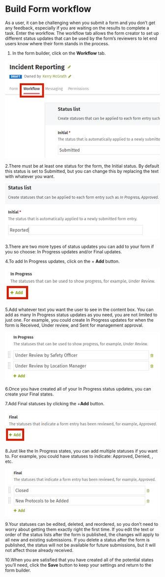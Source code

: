 # Build Form workflow



As a user, it can be challenging when you submit a form and you don’t get any feedback, especially if you are waiting on the results to complete a task. Enter the workflow. The workflow tab allows the form creator to set up different status updates that can be used by the form’s reviewers to let end users know where their form stands in the process.

1. In the form builder, click on the **Workflow** tab.  

![](../../../.gitbook/assets/1%20%289%29.png)

2.There must be at least one status for the form, the Initial status. By default this status is set to Submitted, but you can change this by replacing the text with whatever you want.

![](../../../.gitbook/assets/2%20%288%29.png)



3.There are two more types of status updates you can add to your form if you so choose: In Progress updates and/or Final updates.

4.To add In Progress updates, click on the + **Add** button.

![](../../../.gitbook/assets/4%20%2812%29.png)

5.Add whatever text you want the user to see in the content box. You can add as many In Progress status updates as you need, you are not limited to just one. For example, you could create In Progress updates for when the form is Received, Under review, and Sent for management approval.

![](../../../.gitbook/assets/5%20%285%29.png)



6.Once you have created all of your In Progress status updates, you can create your Final states.

7.Add Final statuses by clicking the +**Add** button.

![](../../../.gitbook/assets/6%20%287%29.png)

8.Just like the In Progress states, you can add multiple statuses if you want to. For example, you could have statuses to indicate: Approved, Denied, , etc.

![](../../../.gitbook/assets/7%20%285%29.png)



9.Your statuses can be edited, deleted, and reordered, so you don’t need to worry about getting them exactly right the first time. If you edit the text or order of the status lists after the form is published, the changes will apply to all new and existing submissions. If you delete a status after the form is published, the status will not be available for future submissions, but it will not affect those already received.

10.When you are satisfied that you have created all of the potential states you’ll need, click the **Save** button to keep your settings and return to the form builder.

